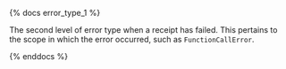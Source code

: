 {% docs error_type_1 %}

The second level of error type when a receipt has failed. This pertains to the scope in which the error occurred, such as `FunctionCallError`.

{% enddocs %}